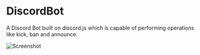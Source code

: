 # DiscordBot
A Discord Bot built on discord.js which is capable of performing operations like kick, ban and announce.

![Screenshot]("https://i.ibb.co/LJS250K/Screenshot-2021-08-02-093120.png")
